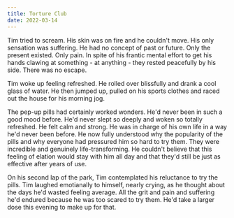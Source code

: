 ```yaml
---
title: Torture Club
date: 2022-03-14
---
```


<!-- People aren't happy. High expectations.  -->
<!-- Only real way to make people happy is for them to suffer.  -->
<!-- Tortured in sleep. No memory. Agonising to look at. But it helps waking life -->
<!-- Starts with a torture scene?  -->
<!-- Tim was screaming. His skin was on fire. His eyeballs we're being gouged out. But can't move. Etc... -->

Tim tried to scream. His skin was on fire and he couldn't move. His only sensation was suffering. He had no concept of past or future. Only the present existed. Only pain.
In spite of his frantic mental effort to get his hands clawing at something - at anything - they rested peacefully by his side. There was no escape.

Tim woke up feeling refreshed. He rolled over blissfully and drank a cool glass of water. He then jumped up, pulled on his sports clothes and raced out the house for his morning jog.

The pep-up pills had certainly worked wonders. He'd never been in such a good mood before. He'd never slept so deeply and woken so totally refreshed. He felt calm and strong. He was in charge of his own life in a way he'd never been before.
He now fully understood why the popularity of the pills and why everyone had pressured him so hard to try them. They were incredible and genuinely life-transforming. He couldn't believe that this feeling of elation would stay with him all day and that they'd still be just as effective after years of use.

On his second lap of the park, Tim contemplated his reluctance to try the pills. Tim laughed emotianally to himself, nearly crying, as he thought about the days he'd wasted feeling average. All the grit and pain and suffering he'd endured because he was too scared to try them.
He'd take a larger dose this evening to make up for that.
